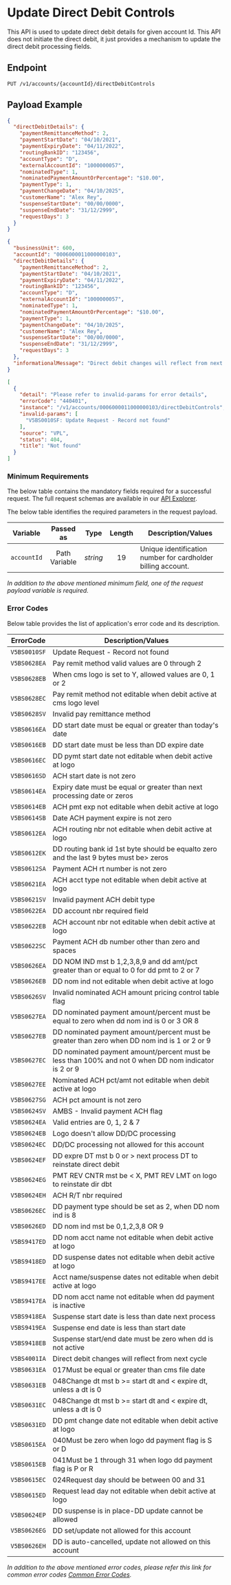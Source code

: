 # Update Direct Debit Controls

This API is used to update direct debit details for given account Id. This API does not initiate the direct debit, it just provides a mechanism to update the direct debit processing fields.

## Endpoint

`PUT /v1/accounts/{accountId}/directDebitControls`

## Payload Example

<!--
type: tab
titles: Request, Response, Error
-->

```json
{
  "directDebitDetails": {
    "paymentRemittanceMethod": 2,
    "paymentStartDate": "04/10/2021",
    "paymentExpiryDate": "04/11/2022",
    "routingBankID": "123456",
    "accountType": "D",
    "externalAccountId": "1000000057",
    "nominatedType": 1,
    "nominatedPaymentAmountOrPercentage": "$10.00",
    "paymentType": 1,
    "paymentChangeDate": "04/10/2025",
    "customerName": "Alex Rey",
    "suspenseStartDate": "00/00/0000",
    "suspenseEndDate": "31/12/2999",
    "requestDays": 3
  }
}
```

<!--
type: tab
-->

```json
{
  "businessUnit": 600,
  "accountId": "0006000011000000103",
  "directDebitDetails": {
    "paymentRemittanceMethod": 2,
    "paymentStartDate": "04/10/2021",
    "paymentExpiryDate": "04/11/2022",
    "routingBankID": "123456",
    "accountType": "D",
    "externalAccountId": "1000000057",
    "nominatedType": 1,
    "nominatedPaymentAmountOrPercentage": "$10.00",
    "paymentType": 1,
    "paymentChangeDate": "04/10/2025",
    "customerName": "Alex Rey",
    "suspenseStartDate": "00/00/0000",
    "suspenseEndDate": "31/12/2999",
    "requestDays": 3
  },
  "informationalMessage": "Direct debit changes will reflect from next cycle."
}
```

<!--
type: tab
-->

```json
[
  {
    "detail": "Please refer to invalid-params for error details",
    "errorCode": "440401",
    "instance": "/v1/accounts/0006000011000000103/directDebitControls",
    "invalid-params": [
      "V5BS0010SF: Update Request - Record not found"
    ],
    "source": "VPL",
    "status": 404,
    "title": "Not found"
  }
]
```

<!-- type: tab-end -->

### Minimum Requirements

The below table contains the mandatory fields required for a successful request. The full request schemas are available in our [API Explorer](../api/?type=put&path=/v1/accounts/{accountId}/directDebitControls).

The below table identifies the required parameters in the request payload.

| Variable | Passed as | Type | Length | Description/Values |
| -------- | :-------: | :--: | :------------: | ------------------ |
| `accountId` | Path Variable | *string* | 19 | Unique identification number for cardholder billing account. |

*In addition to the above mentioned minimum field, one of the request payload variable is required.*

### Error Codes

Below table provides the list of application's error code and its description.

| ErrorCode |  Description/Values |
| --------  | ------------------ |
| `V5BS0010SF` | Update Request - Record not found|
| `V5BS0628EA` | Pay remit method valid values are 0 through 2 |
| `V5BS0628EB` | When cms logo is set to Y, allowed values are 0, 1 or 2 |
| `V5BS0628EC` | Pay remit method not editable when debit active at cms logo level |
| `V5BS0628SV` | Invalid pay remittance method |
| `V5BS0616EA` | DD start date must be equal or greater than today's date |
| `V5BS0616EB` | DD start date must be less than DD expire date |
| `V5BS0616EC` | DD pymt start date not editable when debit active at logo |
| `V5BS0616SD` | ACH start date is not zero |
| `V5BS0614EA` | Expiry date must be equal or greater than next processing date or zeros |
| `V5BS0614EB` | ACH pmt exp not editable when debit active at logo |
| `V5BS0614SB` | Date ACH payment expire is not zero |
| `V5BS0612EA` | ACH routing nbr not editable when debit active at logo |
| `V5BS0612EK` | DD routing bank id 1st byte should be equalto zero and the last 9 bytes must be> zeros |
| `V5BS0612SA` | Payment ACH rt number is not zero |
| `V5BS0621EA` | ACH acct type not editable when debit active at logo |
| `V5BS0621SV` | Invalid payment ACH debit type |
| `V5BS0622EA` | DD account nbr required field |
| `V5BS0622EB` | ACH account nbr not editable when debit active at logo |
| `V5BS0622SC` | Payment ACH db number other than zero and spaces |
| `V5BS0626EA` | DD NOM IND mst b 1,2,3,8,9 and dd amt/pct greater than or equal to 0 for dd pmt to 2 or 7 |
| `V5BS0626EB` | DD nom ind not editable when debit active at logo |
| `V5BS0626SV` | Invalid nominated ACH amount pricing control table flag |
| `V5BS0627EA` | DD nominated payment amount/percent must be equal to zero when dd nom ind is 0 or 3 OR 8 |
| `V5BS0627EB` | DD nominated payment amount/percent must be greater than zero when DD nom ind is 1 or 2 or 9 |
| `V5BS0627EC` | DD nominated payment amount/percent must be less than 100% and not 0 when DD nom indicator is 2 or 9 |
| `V5BS0627EE` | Nominated ACH pct/amt not editable when debit active at logo |
| `V5BS0627SG` | ACH pct amount is not zero |
| `V5BS0624SV` | AMBS - Invalid payment ACH flag |
| `V5BS0624EA` | Valid entries are 0, 1, 2 & 7 |
| `V5BS0624EB` | Logo doesn't allow DD/DC processing |
| `V5BS0624EC` | DD/DC processing not allowed for this account |
| `V5BS0624EF` | DD expre DT mst b 0 or > next process DT to reinstate direct debit |
| `V5BS0624EG` | PMT REV CNTR mst be < X, PMT REV LMT on logo to reinstate dir dbt |
| `V5BS0624EH` | ACH R/T nbr required |
| `V5BS0626EC` | DD payment type should be set as 2, when DD nom ind is 8 |
| `V5BS0626ED` | DD nom ind mst be 0,1,2,3,8 OR 9 |
| `V5BS9417ED` | DD nom acct name not editable when debit active at logo |
| `V5BS9418ED` | DD suspense dates not editable when debit active at logo |
| `V5BS9417EE` | Acct name/suspense dates not editable when debit active at logo |
| `V5BS9417EA` | DD nom acct name not editable when dd payment is inactive  |
| `V5BS9418EA` | Suspense start date is less than date next process |
| `V5BS9419EA` | Suspense end date is less than start date |
| `V5BS9418EB` | Suspense start/end date must be zero when dd is not active |
| `V5BS4001IA` | Direct debit changes will reflect from next cycle |
| `V5BS0631EA` | 017Must be equal or greater than cms file date |
| `V5BS0631EB` | 048Change dt mst b >= start dt and < expire dt, unless a dt is 0 |
| `V5BS0631EC` | 048Change dt mst b >= start dt and < expire dt, unless a dt is 0 |
| `V5BS0631ED` | DD pmt change date not editable when debit active at logo |
| `V5BS0615EA` | 040Must be zero when logo dd payment flag is S or D |
| `V5BS0615EB` | 041Must be 1 through 31 when logo dd payment flag is P or R |
| `V5BS0615EC` | 024Request day should be between 00 and 31 |
| `V5BS0615ED` | Request lead day not editable when debit active at logo |
| `V5BS0624EP` | DD suspense is in place-DD update cannot be allowed |
| `V5BS0626EG` | DD set/update not allowed for this account |
| `V5BS0626EH` | DD is auto-cancelled, update not allowed on this account |

*In addition to the above mentioned error codes, please refer this link for common error codes [Common Error Codes](?path=docs/Common_Error_Code.md).*
